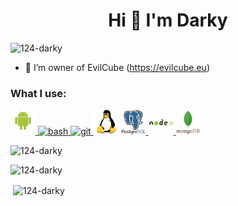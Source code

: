 <h1 align="center">Hi 👋 I'm Darky</h1>
<p align="left"> <img src="https://komarev.com/ghpvc/?username=helixo17&label=Profile%20views&color=0e75b6&style=plastic" alt="124-darky" /> </p>

- 🔭 I’m owner of EvilCube (https://evilcube.eu)

<h3 align="left">What I use:</h3>
<p align="left"> <a href="https://developer.android.com" target="_blank"> <img src="https://raw.githubusercontent.com/devicons/devicon/master/icons/android/android-original-wordmark.svg" alt="android" width="40" height="40"/> </a> <a href="https://www.gnu.org/software/bash/" target="_blank"> <img src="https://www.vectorlogo.zone/logos/gnu_bash/gnu_bash-icon.svg" alt="bash" width="40" height="40"/> </a> <a href="https://git-scm.com/" target="_blank"> <img src="https://www.vectorlogo.zone/logos/git-scm/git-scm-icon.svg" alt="git" width="40" height="40"/> </a> <img src="https://raw.githubusercontent.com/devicons/devicon/master/icons/linux/linux-original.svg" alt="linux" width="40" height="40"/> </a><a href="https://www.postgresql.org" target="_blank"> <img src="https://raw.githubusercontent.com/devicons/devicon/master/icons/postgresql/postgresql-original-wordmark.svg" alt="postgresql" width="40" height="40"/> </a> <a href="https://nodejs.org/en/" target="_blank"> <img src="https://raw.githubusercontent.com/devicons/devicon/master/icons/nodejs/nodejs-original-wordmark.svg" alt="node.js" width="40" height="40"/> </a> <a href="https://mongodb.com" target="_blank"> <img src="https://raw.githubusercontent.com/devicons/devicon/master/icons/mongodb/mongodb-original-wordmark.svg" alt="MongoDB" width="40" height="40"/> </a> </p>

<p>&nbsp;<img align="left" src="https://lanyard-profile-readme.vercel.app/api/351661012627226625" alt="124-darky" /></p>

<p>&nbsp;<img align="left" src="https://github-readme-stats.vercel.app/api/top-langs?username=124-darky&show_icons=true&theme=tokyonight&locale=en&layout=compact" alt="124-darky" /></p>

<p>&nbsp;<img align="center" src="https://github-readme-stats.vercel.app/api?username=124-darky&show_icons=true&theme=tokyonight&locale=en" alt="124-darky" /></p>
